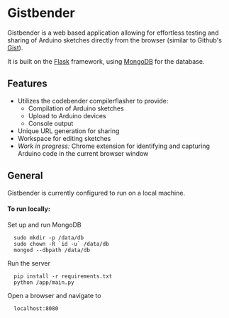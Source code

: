 # Gistbender

Gistbender is a web based application allowing for effortless testing and sharing of Arduino sketches directly from the browser (similar to Github's [Gist](https://gist.github.com/)). 

It is built on the [Flask](http://flask.pocoo.org/) framework, using [MongoDB](https://www.mongodb.org/) for the database.

## Features
* Utilizes the codebender compilerflasher to provide:
  * Compilation of Arduino sketches
  * Upload to Arduino devices
  * Console output
* Unique URL generation for sharing
* Workspace for editing sketches
* _Work in progress:_ Chrome extension for identifying and capturing Arduino code in the current browser window


## General

Gistbender is currently configured to run on a local machine.

#### To run locally:

Set up and run MongoDB
```
  sudo mkdir -p /data/db
  sudo chown -R `id -u` /data/db
  mongod --dbpath /data/db
```
Run the server
```
  pip install -r requirements.txt
  python /app/main.py
```
Open a browser and navigate to
```
  localhost:8080
```
